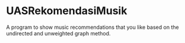 # UASRekomendasiMusik
A program to show music recommendations that you like based on the undirected and unweighted graph method.
